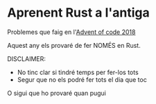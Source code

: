 # Aprenent Rust a l'antiga

Problemes que faig en l'[Advent of code 2018](https://adventofcode.com/2018)

Aquest any els provaré de fer NOMÉS en Rust.

DISCLAIMER:

- No tinc clar si tindré temps per fer-los tots
- Segur que no els podré fer tots el dia que toc

O sigui que ho provaré quan pugui
